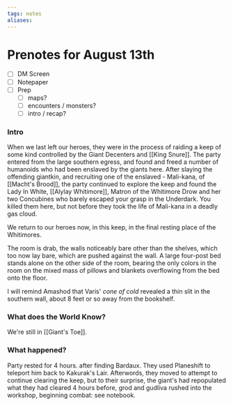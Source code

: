 ```yaml
---
tags: notes
aliases:
---
```


# Prenotes for August 13th
- [ ] DM Screen
- [ ] Notepaper
- [ ] Prep
	- [ ] maps?
	- [ ] encounters / monsters?
	- [ ] intro / recap?

### Intro
When we last left our heroes, they were in the process of raiding a keep of some kind controlled by the Giant Decenters and [[King Snure]]. The party entered from the large southern egress, and found and freed a number of humanoids who had been enslaved by the giants here. After slaying the offending giantkin, and recruiting one of the enslaved - Mali-kana, of [[Macht's Brood]], the party continued to explore the keep and found the Lady In White, [[Alylay Whitimore]], Matron of the Whitimore Drow and her two Concubines who barely escaped your grasp in the Underdark. You killed them here, but not before they took the life of Mali-kana in a deadly gas cloud.

We return to our heroes now, in this keep, in the final resting place of the Whitimores. 

The room is drab, the walls noticeably bare other than the shelves, which too now lay bare, which are pushed against the wall. A large four-post bed stands alone on the other side of the room, bearing the only colors in the room on the mixed mass of pillows and blankets overflowing from the bed onto the floor. 

I will remind Amashod that Varis' *cone of cold* revealed a thin slit in the southern wall, about 8 feet or so away from the bookshelf.

### What does the World Know?
We're still in [[Giant's Toe]].

### What happened?
Party rested for 4 hours. after finding Bardaux. They used Planeshift to teleport him back to Kakurak's Lair. Afterwords, they moved to attempt to continue clearing the keep, but to their surprise, the giant's had repopulated what they had cleared 4 hours before, grod and gudliva rushed into the workshop, beginning combat: see notebook.